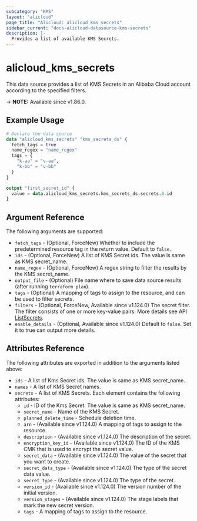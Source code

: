 ```yaml
---
subcategory: "KMS"
layout: "alicloud"
page_title: "Alicloud: alicloud_kms_secrets"
sidebar_current: "docs-alicloud-datasource-kms-secrets"
description: |-
  Provides a list of available KMS Secrets.
---
```


# alicloud_kms_secrets

This data source provides a list of KMS Secrets in an Alibaba Cloud account according to the specified filters.
 
-> **NOTE:** Available since v1.86.0.

## Example Usage

```terraform
# Declare the data source
data "alicloud_kms_secrets" "kms_secrets_ds" {
  fetch_tags = true
  name_regex = "name_regex"
  tags = {
    "k-aa" = "v-aa",
    "k-bb" = "v-bb"
  }
}

output "first_secret_id" {
  value = data.alicloud_kms_secrets.kms_secrets_ds.secrets.0.id
}
```

## Argument Reference

The following arguments are supported:

* `fetch_tags` - (Optional, ForceNew) Whether to include the predetermined resource tag in the return value. Default to `false`.
* `ids` - (Optional, ForceNew) A list of KMS Secret ids. The value is same as KMS secret_name.
* `name_regex` - (Optional, ForceNew) A regex string to filter the results by the KMS secret_name.
* `output_file` - (Optional) File name where to save data source results (after running `terraform plan`).
* `tags` - (Optional) A mapping of tags to assign to the resource, and can be used to filter secrets.
* `filters` - (Optional, ForceNew, Available since v1.124.0) The secret filter. The filter consists of one or more key-value pairs. 
  More details see API [ListSecrets](https://www.alibabacloud.com/help/en/key-management-service/latest/listsecrets). 
* `enable_details` - (Optional, Available since v1.124.0) Default to `false`. Set it to true can output more details.

## Attributes Reference

The following attributes are exported in addition to the arguments listed above:

* `ids` -  A list of Kms Secret ids. The value is same as KMS secret_name. 
* `names` -  A list of KMS Secret names.
* `secrets` - A list of KMS Secrets. Each element contains the following attributes:
  * `id` - ID of the Kms Secret. The value is same as KMS secret_name.
  * `secret_name` - Name of the KMS Secret.
  * `planned_delete_time` - Schedule deletion time.
  * `arn` - (Available since v1.124.0) A mapping of tags to assign to the resource.
  * `description` - (Available since v1.124.0)  The description of the secret.
  * `encryption_key_id` - (Available since v1.124.0)  The ID of the KMS CMK that is used to encrypt the secret value.
  * `secret_data` - (Available since v1.124.0)  The value of the secret that you want to create.
  * `secret_data_type` - (Available since v1.124.0)  The type of the secret data value.
  * `secret_type` - (Available since v1.124.0)  The type of the secret.
  * `version_id` - (Available since v1.124.0)  The version number of the initial version.
  * `version_stages` - (Available since v1.124.0)  The stage labels that mark the new secret version.
  * `tags` - A mapping of tags to assign to the resource.

